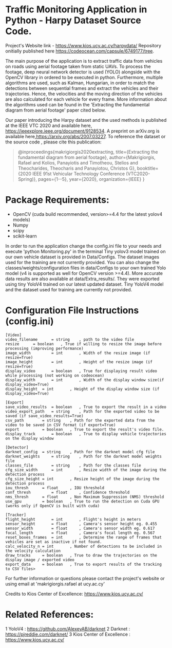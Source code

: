 # Traffic Monitoring Application in Python - Harpy Dataset Source Code.

Project's Website link - https://www.kios.ucy.ac.cy/harpydata/
Repository onitially published here https://codeocean.com/capsule/6749177/tree. 

The main purpose of the application is to extract traffic data from vehicles on roads using aerial footage taken from static UAVs. To process the footage, deep neural network detector is used (YOLO) alongside with the OpenCV library in ordered to be executed in python. Furthermore, multiple algorithms are used, such as Kalman, Hungarian, in order to match the detections between sequential frames and extract the vehicles and their trajectories. Hence, the velocities and the moving direction of the vehicles are also calculated for each vehicle for every frame. More information about the algorithms used can be found in the 'Extracting the fundamental diagram from aerial footage' paper cited below.

Our paper introducing the Harpy dataset and the used methods is published at the IEEE VTC 2020 and available here, https://ieeexplore.ieee.org/document/9128534. A preprint on arXiv.org is available here,https://arxiv.org/abs/2007.03227. 
To reference the dataset or the source code , please cite this publication: 
>
> @inproceedings{makrigiorgis2020extracting,
>  title={Extracting the fundamental diagram from aerial footage},
>  author={Makrigiorgis, Rafael and Kolios, Panayiotis and Timotheou, Stelios and Theocharides, Theocharis and Panayiotou, Christos G},
>  booktitle={2020 IEEE 91st Vehicular Technology Conference (VTC2020-Spring)},
>  pages={1--5},
> year={2020},
>  organization={IEEE}
> }

# Package Requirements:
- OpenCV (cuda build recommended, version>=4.4 for the latest yolov4 models)
- Numpy
- scipy
- scikit-learn


In order to run the application change the config.ini file to your needs and execute 'python Monitoring.py' in the terminal
Tiny yolov3 model trained on our own vehicle dataset is provided in Data/Configs. 
The dataset images used for the training are not currently provided.
You can also change the classes/weights/configuration files in data/Configs to your own trained Yolo model (v4 is supported as well for OpenCV version >=4.4).
More accurate data results are also available at data/Extra_results/. They were exported using tiny YoloV4 trained on our latest updated dataset. Tiny YoloV4 model and the dataset used for training are currently not provided.


# Configuration File Instructions (config.ini)

    [Video]
    video_filename		= string	, path to the video file
    resize 		= boolean	, True if willing to resize the image before processing (improving performance)
    image_width 		= int		, Width of the resize image (if resize=True)
    image_height 		= int		, Height of the resize image (if resize=True)
    display_video		= boolean	, True for displaying result video while processing (not working on codeocean)
    display_width 		= int		, Width of the display window size(if display_video=True)
    display_height 	= int		, Height of the display window size (if display_video=True)
    
    [Export]
    save_video_results	= boolean	, True to export the result in a video
    video_export_path 	= string	, Path for the exported video to be saved (if save_video_results=True)	
    csv_path 		= string	, Path for the exported data from the video to be saved in CSV format (if export=True)
    export			= boolean	, True to export the result's video file.
    display_track		= boolean	, True to display vehicle trajectories on the display window
    
    [Detector]
    darknet_config 	= string	, Path for the darknet model cfg file
    darknet_weights 	= string	, Path for the darknet model weights file
    classes_file 		= string	, Path for the classes file
    cfg_size_width		= int		, Resize width of the image during the detection process 
    cfg_size_height	= int		, Resize height of the image during the detection process 
    iou_thresh 		= float		, IOU threshold 
    conf_thresh 		= float		, Confidence threshold 
    nms_thresh 		= float		, Non Maximum Suppression (NMS) threshold 
    use_gpu 		= boolean	, True to run the detection on Cuda GPU (works only if OpenCV is built with cuda) 
    
    [Tracker]
    flight_height 		= int		, Flight's height in meters
    sensor_height 		= float		, Camera's sensor height eg. 0.455
    sensor_width		= float		, Camera's sensor width eg. 0.617
    focal_length		= float		, Camera's focal length eg. 0.567
    reset_boxes_frames	= int		, Determine the range of frames that vehicles are set as inactive if not found.
    calc_velocity_n	= int		, Number of detections to be included in the velocity calculation
    draw_tracks		= boolean	, True to draw the trajectories on the display image / exported video
    export_data		= boolean	, True to export results of the tracking to CSV files>

For further information or questions please contact the project's website or using email at 'makrigiorgis.rafael at ucy.ac.cy'

Credits to Kios Center of Excellence: https://www.kios.ucy.ac.cy/


# Related References:

1 YoloV4					:	https://github.com/AlexeyAB/darknet
2 Darknet					:	https://pjreddie.com/darknet/
3 Kios Center of Excellence	    :	https://www.kios.ucy.ac.cy/
